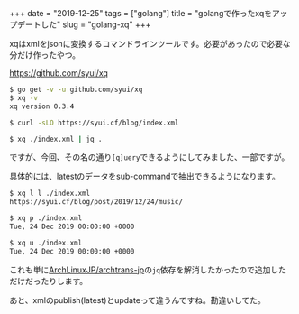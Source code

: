 +++
date = "2019-12-25"
tags = ["golang"]
title = "golangで作ったxqをアップデートした"
slug = "golang-xq"
+++

xqはxmlをjsonに変換するコマンドラインツールです。必要があったので必要な分だけ作ったやつ。

https://github.com/syui/xq

```sh
$ go get -v -u github.com/syui/xq
$ xq -v
xq version 0.3.4

$ curl -sLO https://syui.cf/blog/index.xml

$ xq ./index.xml | jq .
```

ですが、今回、その名の通り`[q]uery`できるようにしてみました、一部ですが。

具体的には、latestのデータをsub-commandで抽出できるようになります。

```sh
$ xq l l ./index.xml
https://syui.cf/blog/post/2019/12/24/music/

$ xq p ./index.xml
Tue, 24 Dec 2019 00:00:00 +0000

$ xq u ./index.xml
Tue, 24 Dec 2019 00:00:00 +0000
```

これも単に[ArchLinuxJP/archtrans-jp](https://github.com/ArchLinuxJP/archtrans-jp)の`jq`依存を解消したかったので追加しただけだったりします。

あと、xmlのpublish(latest)とupdateって違うんですね。勘違いしてた。

